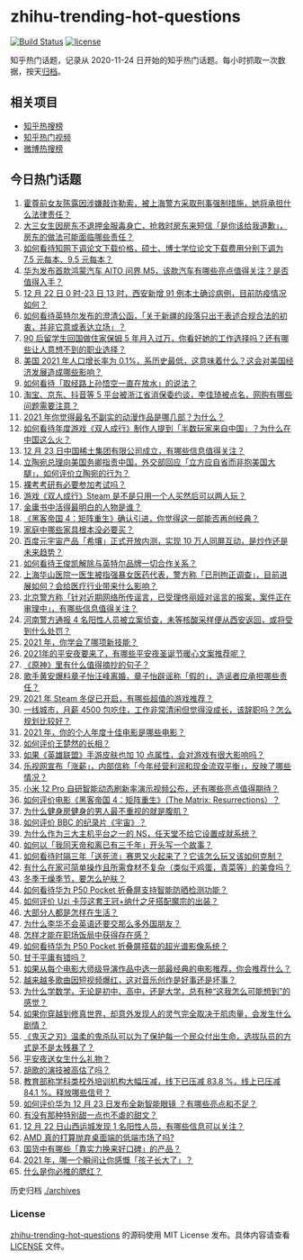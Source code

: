 # zhihu-trending-hot-questions

[![Build Status](https://github.com/justjavac/zhihu-trending-hot-questions/workflows/ci/badge.svg?branch=master)](https://github.com/justjavac/zhihu-trending-hot-questions/actions)
[![license](https://img.shields.io/github/license/justjavac/zhihu-trending-hot-questions)](https://github.com/justjavac/zhihu-trending-hot-questions/blob/master/LICENSE)

知乎热门话题，记录从 2020-11-24 日开始的知乎热门话题。每小时抓取一次数据，按天[归档](./archives)。

## 相关项目

- [知乎热搜榜](https://github.com/justjavac/zhihu-trending-top-search)
- [知乎热门视频](https://github.com/justjavac/zhihu-trending-hot-video)
- [微博热搜榜](https://github.com/justjavac/weibo-trending-hot-search)

## 今日热门话题

<!-- BEGIN -->
<!-- 最后更新时间 Fri Dec 24 2021 02:03:04 GMT+0800 (China Standard Time) -->

1. [霍尊前女友陈露因涉嫌敲诈勒索，被上海警方采取刑事强制措施，她将承担什么法律责任？](https://www.zhihu.com/question/507968249)
1. [大三女生因房东不退押金服毒身亡，抢救时房东来短信「是你该给我道歉」，房东的做法可能面临哪些责任？](https://www.zhihu.com/question/507871462)
1. [如何看待知网下调论文下载价格，硕士、博士学位论文下载费用分别下调为 7.5 元每本、9.5 元每本？](https://www.zhihu.com/question/507762831)
1. [华为发布首款鸿蒙汽车 AITO 问界 M5，该款汽车有哪些亮点值得关注？是否值得入手？](https://www.zhihu.com/question/507970125)
1. [12 月 22 日 0 时-23 日 13 时，西安新增 91 例本土确诊病例，目前防疫情况如何？](https://www.zhihu.com/question/507902582)
1. [如何看待英特尔发布的澄清公函，「关于新疆的段落只出于表述合规合法的初衷，并非它意或表达立场」？](https://www.zhihu.com/question/507904459)
1. [90 后留学生回国做住家保姆 5 年月入过万，你看好她的工作选择吗？还有哪些让人意想不到的职业选择？](https://www.zhihu.com/question/507739812)
1. [美国 2021 年人口增长率为 0.1%，系历史最低，这意味着什么？这会对美国经济发展造成哪些影响？](https://www.zhihu.com/question/507711432)
1. [如何看待「取经路上孙悟空一直在放水」的说法？](https://www.zhihu.com/question/507304909)
1. [淘宝、京东、抖音等 5 平台被浙江省消保委约谈，李佳琦被点名，网购有哪些问题需要注意？](https://www.zhihu.com/question/507971989)
1. [2021 年你觉得最名不副实的动漫作品是哪几部？为什么？](https://www.zhihu.com/question/504816680)
1. [如何看待年度游戏《双人成行》制作人提到「半数玩家来自中国」？为什么在中国这么火？](https://www.zhihu.com/question/507701497)
1. [12 月 23 日中国稀土集团有限公司成立，有哪些信息值得关注？](https://www.zhihu.com/question/507867658)
1. [立陶宛总理向美国务卿指责中国，外交部回应「立方应自省而非抱美国大腿」，如何评价立陶宛的行为？](https://www.zhihu.com/question/507768062)
1. [裸考考研有必要参加考试吗？](https://www.zhihu.com/question/38707397)
1. [游戏《双人成行》Steam 是不是只用一个人买然后可以两人玩？](https://www.zhihu.com/question/452248276)
1. [金庸书中活得最明白的人物是谁？](https://www.zhihu.com/question/507179999)
1. [《黑客帝国 4：矩阵重生》确认引进，你觉得这一部能否再创经典？](https://www.zhihu.com/question/482448588)
1. [家庭中哪些家具根本没必要买？](https://www.zhihu.com/question/462601767)
1. [百度元宇宙产品「希壤」正式开放内测，实现 10 万人同屏互动，是炒作还是未来趋势？](https://www.zhihu.com/question/507700814)
1. [如何看待王俊凯解除与英特尔品牌一切合作关系？](https://www.zhihu.com/question/507817898)
1. [上海华山医院一医生被指强暴女医药代表，警方称「已刑拘正调查」，目前进展如何？会给医疗行业带来什么影响？](https://www.zhihu.com/question/507810999)
1. [北京警方称「针对近期网络所传谣言，已受理佟丽娅对谣言的报案，案件正在审理中」，有哪些信息值得关注？](https://www.zhihu.com/question/507795134)
1. [河南警方通报 4 名阳性人员被立案侦查，未等核酸采样便从西安返回，或将受到什么处罚？](https://www.zhihu.com/question/507853637)
1. [2021 年，你学会了哪项新技能？](https://www.zhihu.com/question/503464112)
1. [2021年的平安夜要来了，有哪些平安夜圣诞节暖心文案推荐呢？](https://www.zhihu.com/question/505679258)
1. [《原神》里有什么值得摘抄的句子？](https://www.zhihu.com/question/503759306)
1. [歌手黄安爆料章子怡汪峰离婚，章子怡辟谣称「假的」，造谣者应承担哪些责任？](https://www.zhihu.com/question/507815433)
1. [2021 年 Steam 冬促已开启，有哪些超值的游戏推荐？](https://www.zhihu.com/question/507856921)
1. [一线城市，月薪 4500 包吃住，工作非常清闲但觉得没成长，该辞职吗？怎么规划比较好？](https://www.zhihu.com/question/494263772)
1. [2021 年，你的个人年度十佳电影是哪些电影？](https://www.zhihu.com/question/505013106)
1. [如何评价王楚然的长相？](https://www.zhihu.com/question/430566841)
1. [如果《英雄联盟》手游皮肤也加 10 点属性，会对游戏有很大影响吗？](https://www.zhihu.com/question/504526600)
1. [乐视网宣布「涨薪」，内部信称「今年经营利润和现金流双平衡」，反映了哪些情况？](https://www.zhihu.com/question/507532535)
1. [小米 12 Pro 自研智能动态刷新率演示视频公布，还有哪些亮点值得期待？](https://www.zhihu.com/question/507887957)
1. [如何评价电影《黑客帝国 4：矩阵重生》（The Matrix: Resurrections）？](https://www.zhihu.com/question/500898461)
1. [为什么健身房健身的男人最不重视的就是腹肌？](https://www.zhihu.com/question/507428972)
1. [如何评价 BBC 的纪录片《宇宙》？](https://www.zhihu.com/question/502484372)
1. [为什么作为三大主机平台之一的 NS，任天堂不给它设置成就系统？](https://www.zhihu.com/question/506543004)
1. [如何以「我同天帝和离已有三千年」开头写一个故事？](https://www.zhihu.com/question/474685510)
1. [如何看待时隔三年「送死流」赛恩又火起来了？它该怎么玩又该如何克制？](https://www.zhihu.com/question/507731887)
1. [有什么在家可简单操作且所需食材不复杂（类似于鸡蛋，青菜等）的美食吗？](https://www.zhihu.com/question/372681204)
1. [冬季干燥季节，要怎么护肤？](https://www.zhihu.com/question/506594267)
1. [如何看待华为 P50 Pocket 折叠屏支持智能防晒检测功能？](https://www.zhihu.com/question/507721232)
1. [如何评价 Uzi 卡莎这套王冠+纳什之牙搭配魔宗的出装？](https://www.zhihu.com/question/507431596)
1. [大部分人都是怎样在生活？](https://www.zhihu.com/question/276113822)
1. [为什么李华不会英语还要交那么多外国朋友？](https://www.zhihu.com/question/490703140)
1. [怎样才能在职场饭局中获得存在感？](https://www.zhihu.com/question/499917060)
1. [如何看待华为 P50 Pocket 折叠屏搭载的超光谱影像系统？](https://www.zhihu.com/question/507720619)
1. [甘于平庸有错吗？](https://www.zhihu.com/question/507396842)
1. [如果从每个电影大师级导演作品中选一部最经典的电影推荐，你会推荐什么？](https://www.zhihu.com/question/53695600)
1. [越来越多歌曲因短视频爆红，这对音乐创作是好事还是坏事？](https://www.zhihu.com/question/505117777)
1. [为什么学数学，无论是初中、高中，还是大学，总有种“这我怎么可能想到”的感觉？](https://www.zhihu.com/question/424579720)
1. [如果你穿越到修真世界，却意外发现人的灵气完全取决于肌肉量，会发生什么剧情？](https://www.zhihu.com/question/506261980)
1. [《鬼灭之刃》温柔的鬼杀队可以为了保护每一个民众付出生命，选拔队员的方式是不是太残暴了？](https://www.zhihu.com/question/503904844)
1. [平安夜送女生什么礼物？](https://www.zhihu.com/question/359374301)
1. [胡歌的演技被高估了吗？](https://www.zhihu.com/question/456794259)
1. [教育部称学科类校外培训机构大幅压减，线下已压减 83.8 %，线上已压减 84.1 %。释放哪些信号？](https://www.zhihu.com/question/507458366)
1. [如何评价华为 12 月 23 日发布全新智能眼镜 ？有哪些亮点和不足？](https://www.zhihu.com/question/507947207)
1. [有没有那种特别甜一点也不虐的甜文？](https://www.zhihu.com/question/481882161)
1. [12 月 22 日山西运城发现 1 名阳性人员，有哪些信息可以关注？](https://www.zhihu.com/question/507862352)
1. [AMD 真的打算抛弃桌面端的低端市场了吗?](https://www.zhihu.com/question/505866773)
1. [国货中有哪些「靠实力换来好口碑」的产品？](https://www.zhihu.com/question/507253735)
1. [2021 年，哪一个瞬间让你感慨「孩子长大了」？](https://www.zhihu.com/question/506108429)
1. [什么是你必推的腮红？](https://www.zhihu.com/question/372133617)

<!-- END -->

历史归档 [./archives](./archives)

### License

[zhihu-trending-hot-questions](https://github.com/justjavac/zhihu-trending-hot-questions)
的源码使用 MIT License 发布。具体内容请查看 [LICENSE](./LICENSE) 文件。
